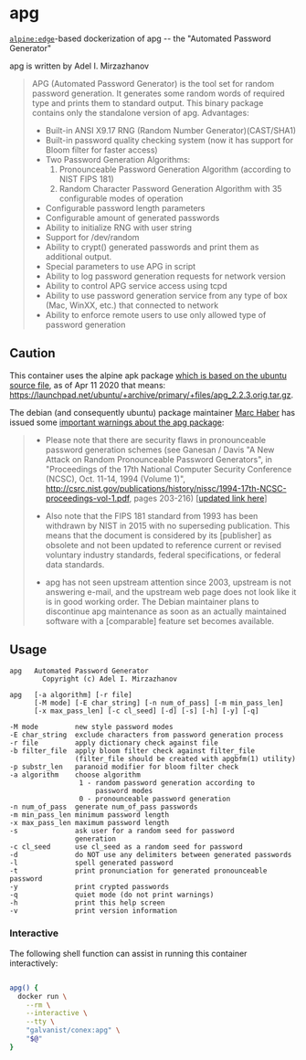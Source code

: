 # apg

[`alpine:edge`](https://hub.docker.com/_/alpine/)-based dockerization of apg -- the "Automated Password Generator"

apg is written by Adel I. Mirzazhanov

> APG (Automated Password Generator) is the tool set for random password generation. It generates some random words of required type and prints them to standard output. This binary package contains only the standalone version of apg. Advantages:
> 
>  * Built-in ANSI X9.17 RNG (Random Number Generator)(CAST/SHA1)
>  * Built-in password quality checking system (now it has support for Bloom
>    filter for faster access)
>  * Two Password Generation Algorithms:
>     1. Pronounceable Password Generation Algorithm (according to NIST
>        FIPS 181)
>     2. Random Character Password Generation Algorithm with 35
>        configurable modes of operation
>  * Configurable password length parameters
>  * Configurable amount of generated passwords
>  * Ability to initialize RNG with user string
>  * Support for /dev/random
>  * Ability to crypt() generated passwords and print them as additional output.
>  * Special parameters to use APG in script
>  * Ability to log password generation requests for network version
>  * Ability to control APG service access using tcpd
>  * Ability to use password generation service from any type of box (Mac,
>    WinXX, etc.) that connected to network
>  * Ability to enforce remote users to use only allowed type of password
>    generation

## Caution

This container uses the alpine apk package [which is based on the ubuntu source file](https://git.alpinelinux.org/aports/tree/main/apg/APKBUILD), as of Apr 11 2020 that means: <https://launchpad.net/ubuntu/+archive/primary/+files/apg_2.2.3.orig.tar.gz>.

The debian (and consequently ubuntu) package maintainer [Marc Haber](https://salsa.debian.org/zugschlus) has issued some [important warnings about the apg package](https://packages.debian.org/stable/apg):

> * Please note that there are security flaws in pronounceable password generation schemes (see Ganesan / Davis "A New Attack on Random Pronounceable Password Generators", in "Proceedings of the 17th National Computer Security Conference (NCSC), Oct. 11-14, 1994 (Volume 1)", http://csrc.nist.gov/publications/history/nissc/1994-17th-NCSC-proceedings-vol-1.pdf, pages 203-216) [[updated link here](https://csrc.nist.gov/CSRC/media/Publications/conference-paper/1994/10/11/proceedings-17th-national-computer-security-conference-1994/documents/1994-17th-NCSC-proceedings-vol-1.pdf)]
>
> * Also note that the FIPS 181 standard from 1993 has been withdrawn by NIST in 2015 with no superseding publication. This means that the document is considered by its [publisher] as obsolete and not been updated to reference current or revised voluntary industry standards, federal specifications, or federal data standards.
>
> * apg has not seen upstream attention since 2003, upstream is not answering e-mail, and the upstream web page does not look like it is in good working order. The Debian maintainer plans to discontinue apg maintenance as soon as an actually maintained software with a [comparable] feature set becomes available.

## Usage

```
apg   Automated Password Generator
        Copyright (c) Adel I. Mirzazhanov

apg   [-a algorithm] [-r file] 
      [-M mode] [-E char_string] [-n num_of_pass] [-m min_pass_len]
      [-x max_pass_len] [-c cl_seed] [-d] [-s] [-h] [-y] [-q]

-M mode         new style password modes
-E char_string  exclude characters from password generation process
-r file         apply dictionary check against file
-b filter_file  apply bloom filter check against filter_file
                (filter_file should be created with apgbfm(1) utility)
-p substr_len   paranoid modifier for bloom filter check
-a algorithm    choose algorithm
                 1 - random password generation according to
                     password modes
                 0 - pronounceable password generation
-n num_of_pass  generate num_of_pass passwords
-m min_pass_len minimum password length
-x max_pass_len maximum password length
-s              ask user for a random seed for password
                generation
-c cl_seed      use cl_seed as a random seed for password
-d              do NOT use any delimiters between generated passwords
-l              spell generated password
-t              print pronunciation for generated pronounceable password
-y              print crypted passwords
-q              quiet mode (do not print warnings)
-h              print this help screen
-v              print version information
```

### Interactive

The following shell function can assist in running this container interactively:

```sh

apg() {
  docker run \
    --rm \
    --interactive \
    --tty \
    "galvanist/conex:apg" \
    "$@"
}

```
